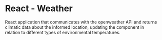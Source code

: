 # React - Weather

React application that communicates with the openweather API and returns climatic data about the informed location, updating the component in relation to different types of environmental temperatures.
